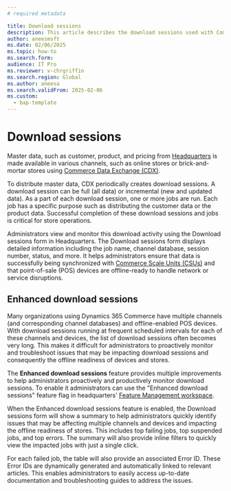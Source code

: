 ```yaml
---
# required metadata

title: Download sessions
description: This article describes the download sessions used with Commerce Data Exchange
author: aneesmsft
ms.date: 02/06/2025
ms.topic: how-to
ms.search.form:
audience: IT Pro
ms.reviewer: v-chrgriffin
ms.search.region: Global
ms.author: aneesa
ms.search.validFrom: 2025-02-06
ms.custom: 
  - bap-template
---
```


# Download sessions

Master data, such as customer, product, and pricing from [Headquarters](commerce-architecture.md#dynamics-365-commerce-headquarters) is made available in various channels, such as online stores or brick-and-mortar stores using [Commerce Data Exchange (CDX)](define-retail-channel-communications-cdx.md). 

To distribute master data, CDX periodically creates download sessions. A download session can be full (all data) or incremental (new and updated data). As a part of each download session, one or more jobs are run. Each job has a specific purpose such as distributing the customer data or the product data. Successful completion of these download sessions and jobs is critical for store operations. 

Administrators view and monitor this download activity using the Download sessions form in Headquarters. The Download sessions form displays detailed information including the job name, channel database, session number, status, and more. It helps administrators ensure that data is successfully being synchronized with [Commerce Scale Units (CSUs)](../../fin-ops-core/dev-itpro/deployment/Initialize-Retail-Channels.md) and that point-of-sale (POS) devices are offline-ready to handle network or service disruptions.

## Enhanced download sessions

Many organizations using Dynamics 365 Commerce have multiple channels (and corresponding channel databases) and offline-enabled POS devices. With download sessions running at frequent scheduled intervals for each of these channels and devices, the list of download sessions often becomes very long. This makes it difficult for administrators to proactively monitor and troubleshoot issues that may be impacting download sessions and consequently the offline readiness of devices and stores.

The **Enhanced download sessions** feature provides multiple improvements to help administrators proactively and productively monitor download sessions. To enable it administrators can use the "Enhanced download sessions" feature flag in headquarters' [Feature Management workspace](../../fin-ops-core/fin-ops/get-started/feature-management/feature-management-overview.md#the-feature-management-workspace).

When the Enhanced download sessions feature is enabled, the Download sessions form will show a summary to help administrators quickly identify issues that may be affecting multiple channels and devices and impacting the offline readiness of stores. This includes top failing jobs, top suspended jobs, and top errors. The summary will also provide inline filters to quickly view the impacted jobs with just a single click.

For each failed job, the table will also provide an associated Error ID. These Error IDs are dynamically generated and automatically linked to relevant articles. This enables administrators to easily access up-to-date documentation and troubleshooting guides to address the issues.

